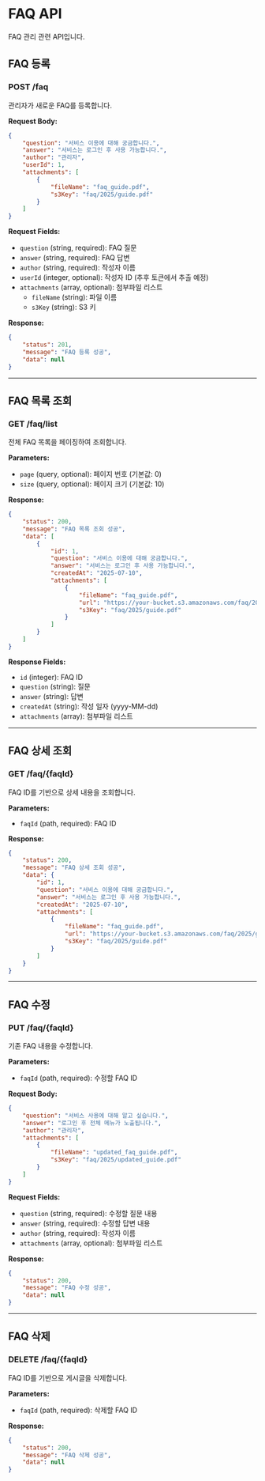 # FAQ API

FAQ 관리 관련 API입니다.

## FAQ 등록

### POST /faq

관리자가 새로운 FAQ를 등록합니다.

**Request Body:**

```json
{
    "question": "서비스 이용에 대해 궁금합니다.",
    "answer": "서비스는 로그인 후 사용 가능합니다.",
    "author": "관리자",
    "userId": 1,
    "attachments": [
        {
            "fileName": "faq_guide.pdf",
            "s3Key": "faq/2025/guide.pdf"
        }
    ]
}
```

**Request Fields:**

-   `question` (string, required): FAQ 질문
-   `answer` (string, required): FAQ 답변
-   `author` (string, required): 작성자 이름
-   `userId` (integer, optional): 작성자 ID (추후 토큰에서 추출 예정)
-   `attachments` (array, optional): 첨부파일 리스트
    -   `fileName` (string): 파일 이름
    -   `s3Key` (string): S3 키

**Response:**

```json
{
    "status": 201,
    "message": "FAQ 등록 성공",
    "data": null
}
```

---

## FAQ 목록 조회

### GET /faq/list

전체 FAQ 목록을 페이징하여 조회합니다.

**Parameters:**

-   `page` (query, optional): 페이지 번호 (기본값: 0)
-   `size` (query, optional): 페이지 크기 (기본값: 10)

**Response:**

```json
{
    "status": 200,
    "message": "FAQ 목록 조회 성공",
    "data": [
        {
            "id": 1,
            "question": "서비스 이용에 대해 궁금합니다.",
            "answer": "서비스는 로그인 후 사용 가능합니다.",
            "createdAt": "2025-07-10",
            "attachments": [
                {
                    "fileName": "faq_guide.pdf",
                    "url": "https://your-bucket.s3.amazonaws.com/faq/2025/guide.pdf",
                    "s3Key": "faq/2025/guide.pdf"
                }
            ]
        }
    ]
}
```

**Response Fields:**

-   `id` (integer): FAQ ID
-   `question` (string): 질문
-   `answer` (string): 답변
-   `createdAt` (string): 작성 일자 (yyyy-MM-dd)
-   `attachments` (array): 첨부파일 리스트

---

## FAQ 상세 조회

### GET /faq/{faqId}

FAQ ID를 기반으로 상세 내용을 조회합니다.

**Parameters:**

-   `faqId` (path, required): FAQ ID

**Response:**

```json
{
    "status": 200,
    "message": "FAQ 상세 조회 성공",
    "data": {
        "id": 1,
        "question": "서비스 이용에 대해 궁금합니다.",
        "answer": "서비스는 로그인 후 사용 가능합니다.",
        "createdAt": "2025-07-10",
        "attachments": [
            {
                "fileName": "faq_guide.pdf",
                "url": "https://your-bucket.s3.amazonaws.com/faq/2025/guide.pdf",
                "s3Key": "faq/2025/guide.pdf"
            }
        ]
    }
}
```

---

## FAQ 수정

### PUT /faq/{faqId}

기존 FAQ 내용을 수정합니다.

**Parameters:**

-   `faqId` (path, required): 수정할 FAQ ID

**Request Body:**

```json
{
    "question": "서비스 사용에 대해 알고 싶습니다.",
    "answer": "로그인 후 전체 메뉴가 노출됩니다.",
    "author": "관리자",
    "attachments": [
        {
            "fileName": "updated_faq_guide.pdf",
            "s3Key": "faq/2025/updated_guide.pdf"
        }
    ]
}
```

**Request Fields:**

-   `question` (string, required): 수정할 질문 내용
-   `answer` (string, required): 수정할 답변 내용
-   `author` (string, required): 작성자 이름
-   `attachments` (array, optional): 첨부파일 리스트

**Response:**

```json
{
    "status": 200,
    "message": "FAQ 수정 성공",
    "data": null
}
```

---

## FAQ 삭제

### DELETE /faq/{faqId}

FAQ ID를 기반으로 게시글을 삭제합니다.

**Parameters:**

-   `faqId` (path, required): 삭제할 FAQ ID

**Response:**

```json
{
    "status": 200,
    "message": "FAQ 삭제 성공",
    "data": null
}
```
